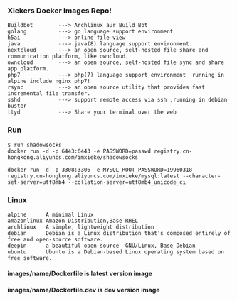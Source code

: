 ### Xiekers Docker Images Repo!

```
Buildbot        ---> Archlinux aur Build Bot
golang          ---> go language support environment
h5ai            ---> online file view
java            ---> java(8) language support environment.
nextcloud       ---> an open source, self-hosted file share and communication platform, like owncloud.
owncloud        ---> an open source, self-hosted file sync and share app platform.
php7            ---> php(7) language support environment  running in alpine include nginx php7!
rsync           ---> an open source utility that provides fast incremental file transfer. 
sshd            ---> support remote access via ssh ,running in debian buster
ttyd            ---> Share your terminal over the web
```

### Run 

```
$ run shadowsocks
docker run -d -p 6443:6443 -e PASSWORD=passwd registry.cn-hongkong.aliyuncs.com/imxieke/shadowsocks 
```

```
docker run -d -p 3308:3306 -e MYSQL_ROOT_PASSWORD=19960318 registry.cn-hongkong.aliyuncs.com/imxieke/mysql:latest --character-set-server=utf8mb4 --collation-server=utf8mb4_unicode_ci
```

### Linux 

	alpine      A minimal Linux
	amazonlinux Amazon Distribution,Base RHEL
	archlinux   A simple, lightweight distribution
	debian      Debian is a Linux distribution that's composed entirely of free and open-source software.
	deepin 		a beautiful open source  GNU/Linux, Base Debian
	ubuntu      Ubuntu is a Debian-based Linux operating system based on free software.

#### images/name/Dockerfile is latest version image
#### images/name/Dockerfile.dev is dev version image
